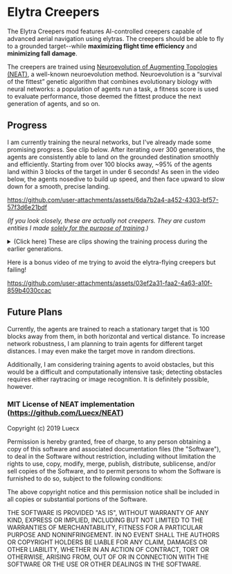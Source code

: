 
# Elytra Creepers

The Elytra Creepers mod features AI-controlled creepers capable of advanced aerial navigation using elytras. The creepers should be able to fly to a grounded target--while **maximizing flight time efficiency** and **minimizing fall damage**.

The creepers are trained using [Neuroevolution of Augmenting Topologies (NEAT)](https://en.wikipedia.org/wiki/Neuroevolution_of_augmenting_topologies), a well-known neuroevolution method. Neuroevolution is a “survival of the fittest” genetic algorithm that combines evolutionary biology with neural networks: a population of agents run a task, a fitness score is used to evaluate performance, those deemed the fittest produce the next generation of agents, and so on.

## Progress
I am currently training the neural networks, but I've already made some promising progress. See clip below. After iterating over 300 generations, the agents are consistently able to land on the grounded destination smoothly and efficiently. Starting from over 100 blocks away, ~95% of the agents land within 3 blocks of the target in under 6 seconds! As seen in the video below, the agents nosedive to build up speed, and then face upward to slow down for a smooth, precise landing. 

https://github.com/user-attachments/assets/6da7b2a4-a452-4303-bf57-57f3d6e21bdf

_(If you look closely, these are actually not creepers. They are custom entities I made [solely for the purpose of training](https://github.com/wleethecoder/Elytra-Creepers-Minecraft-Mod/issues/25).)_

<details> 
  <summary>(Click here) These are clips showing the training process during the earlier generations.</summary>

https://github.com/user-attachments/assets/43966ebc-b96e-4030-8fa6-a90540f2a580



https://github.com/user-attachments/assets/8aa95f54-1322-4c1a-90ae-a275c9ef7220

Convergence was achieved around Generation 180.


https://github.com/user-attachments/assets/725cfdda-0aeb-4e93-a96c-6f7695f431f0



https://github.com/user-attachments/assets/a2fbea35-dc06-4bcc-a471-0e0aa655a82b



https://github.com/user-attachments/assets/1bbf4e96-a5a1-4d7a-b89a-a5399542d0c6



https://github.com/user-attachments/assets/96a6654f-ebbe-4c78-adb0-d05c360c79a7

For Generation 1, the agents get to their target very quickly, but they take massive fall damage, which is suboptimal.
</details>


Here is a bonus video of me trying to avoid the elytra-flying creepers but failing!

https://github.com/user-attachments/assets/03ef2a31-faa2-4a63-a10f-859b4030ccac

## Future Plans

Currently, the agents are trained to reach a stationary target that is 100 blocks away from them, in both horizontal and vertical distance. To increase network robustness, I am planning to train agents for different target distances. I may even make the target move in random directions. 

Additionally, I am considering training agents to avoid obstacles, but this would be a difficult and computationally intensive task; detecting obstacles requires either raytracing or image recognition. It is definitely possible, however.

### MIT License of NEAT implementation (https://github.com/Luecx/NEAT)

Copyright (c) 2019 Luecx

Permission is hereby granted, free of charge, to any person obtaining a copy
of this software and associated documentation files (the "Software"), to deal
in the Software without restriction, including without limitation the rights
to use, copy, modify, merge, publish, distribute, sublicense, and/or sell
copies of the Software, and to permit persons to whom the Software is
furnished to do so, subject to the following conditions:

The above copyright notice and this permission notice shall be included in all
copies or substantial portions of the Software.

THE SOFTWARE IS PROVIDED "AS IS", WITHOUT WARRANTY OF ANY KIND, EXPRESS OR
IMPLIED, INCLUDING BUT NOT LIMITED TO THE WARRANTIES OF MERCHANTABILITY,
FITNESS FOR A PARTICULAR PURPOSE AND NONINFRINGEMENT. IN NO EVENT SHALL THE
AUTHORS OR COPYRIGHT HOLDERS BE LIABLE FOR ANY CLAIM, DAMAGES OR OTHER
LIABILITY, WHETHER IN AN ACTION OF CONTRACT, TORT OR OTHERWISE, ARISING FROM,
OUT OF OR IN CONNECTION WITH THE SOFTWARE OR THE USE OR OTHER DEALINGS IN THE
SOFTWARE.
